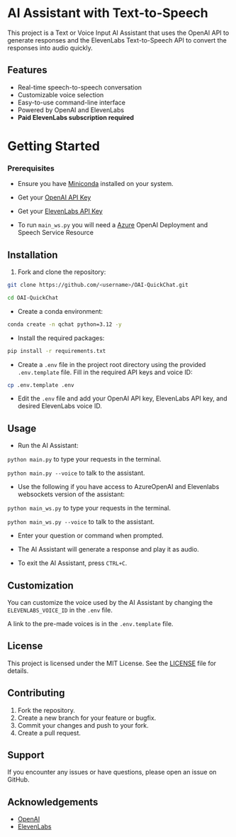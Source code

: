 # AI Assistant with Text-to-Speech

This project is a Text or Voice Input AI Assistant that uses the OpenAI API to generate responses and the ElevenLabs Text-to-Speech API to convert the responses into audio quickly.

## Features

- Real-time speech-to-speech conversation
- Customizable voice selection
- Easy-to-use command-line interface
- Powered by OpenAI and ElevenLabs
- **Paid ElevenLabs subscription required**

# Getting Started

### Prerequisites

- Ensure you have [Miniconda](https://docs.anaconda.com/free/miniconda/#latest-miniconda-installer-links) installed on your system.

- Get your [OpenAI API Key](https://platform.openai.com/api-keys)

- Get your [ElevenLabs API Key](https://elevenlabs.io/app/subscription)

- To run ```main_ws.py``` you will need a [Azure](https://portal.azure.com/) OpenAI Deployment and Speech Service Resource

## Installation

1. Fork and clone the repository:

```bash
git clone https://github.com/<username>/OAI-QuickChat.git

cd OAI-QuickChat
```

- Create a conda environment:

```bash
conda create -n qchat python=3.12 -y
```

- Install the required packages:

```bash
pip install -r requirements.txt
```

- Create a `.env` file in the project root directory using the provided `.env.template` file. Fill in the required API keys and voice ID:

```bash
cp .env.template .env
```

- Edit the `.env` file and add your OpenAI API key, ElevenLabs API key, and desired ElevenLabs voice ID.

## Usage

- Run the AI Assistant:

```python main.py``` to type your requests in the terminal.

```python main.py --voice``` to talk to the assistant.

- Use the following if you have access to AzureOpenAI and Elevenlabs websockets version of the assistant:

```python main_ws.py``` to type your requests in the terminal.

```python main_ws.py --voice``` to talk to the assistant.

- Enter your question or command when prompted.

- The AI Assistant will generate a response and play it as audio.

- To exit the AI Assistant, press `CTRL+C`.

## Customization

You can customize the voice used by the AI Assistant by changing the `ELEVENLABS_VOICE_ID` in the `.env` file.

A link to the pre-made voices is in the `.env.template` file.

## License

This project is licensed under the MIT License. See the [LICENSE](LICENSE) file for details.

## Contributing

1. Fork the repository.
2. Create a new branch for your feature or bugfix.
3. Commit your changes and push to your fork.
4. Create a pull request.

## Support

If you encounter any issues or have questions, please open an issue on GitHub.

## Acknowledgements

- [OpenAI](https://www.openai.com/)
- [ElevenLabs](https://www.elevenlabs.io/)